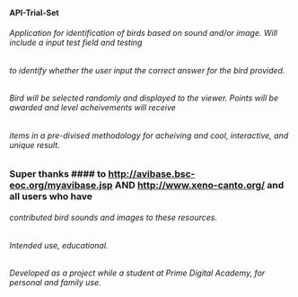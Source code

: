 #### API-Trial-Set

###### Application for identification of birds based on sound and/or image.  Will include a input test field and testing
###### to identify whether the user input the correct answer for the bird provided.

###### Bird will be selected randomly and displayed to the viewer.  Points will be awarded and level acheivements will receive
###### items in a pre-divised methodology for acheiving and cool, interactive, and unique result.

### Super thanks #### to http://avibase.bsc-eoc.org/myavibase.jsp  AND   http://www.xeno-canto.org/ and all users who have 
###### contributed bird sounds and images to these resources.

###### Intended use, educational.  

###### Developed as a project while a student at Prime Digital Academy, for personal and family use.
